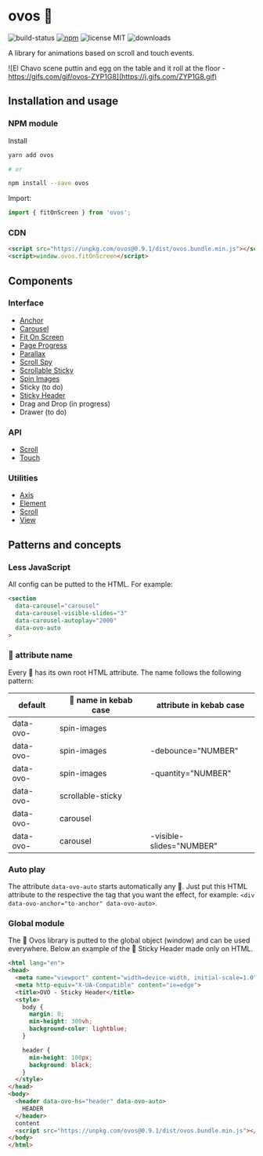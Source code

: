 # ovos 🍳

![build-status](https://travis-ci.com/jomarcardoso/ovos.svg?branch=master)
[![npm](https://shields.io/npm/v/ovos)](https://www.npmjs.com/package/ovos)
![license MIT](https://camo.githubusercontent.com/83d3746e5881c1867665223424263d8e604df233d0a11aae0813e0414d433943/68747470733a2f2f696d672e736869656c64732e696f2f62616467652f6c6963656e73652d4d49542d626c75652e737667)
![downloads](https://img.shields.io/npm/dm/ovos)

A library for animations based on scroll and touch events.

![El Chavo scene puttin and egg on the table and it roll at the floor - https://gifs.com/gif/ovos-ZYP1G8](https://j.gifs.com/ZYP1G8.gif)

## Installation and usage

### NPM module

Install

```sh
yarn add ovos

# or

npm install --save ovos
```

Import:

```js
import { fitOnScreen } from 'ovos';
```

### CDN

```html
<script src="https://unpkg.com/ovos@0.9.1/dist/ovos.bundle.min.js"></script>
<script>window.ovos.fitOnScreen</script>
```

## Components

### Interface

- [Anchor](/src/interface/anchor)
- [Carousel](/src/interface/carousel)
- [Fit On Screen](/src/interface/fit-on-screen)
- [Page Progress](/src/interface/page-progress)
- [Parallax](/src/interface/parallax)
- [Scroll Spy](/src/interface/scroll-spy)
- [Scrollable Sticky](/src/interface/scrollable-sticky)
- [Spin Images](/src/interface/spin-images)
- Sticky (to do)
- [Sticky Header](/src/interface/scrollable-sticky)
- Drag and Drop (in progress)
- Drawer (to do)

### API

- [Scroll](/src/api/scroll)
- [Touch](/src/api/touch)

### Utilities

- [Axis](/src/utilities/axis)
- [Element](/src/utilities/element)
- [Scroll](/src/utilities/scroll)
- [View](/src/utilities/view)

## Patterns and concepts

### Less JavaScript

All config can be putted to the HTML. For example:

```html
<section
  data-carousel="carousel"
  data-carousel-visible-slides="3"
  data-carousel-autoplay="2000"
  data-ovo-auto
>
```

### 🥚 attribute name

Every 🥚 has its own root HTML attribute. The name follows the following pattern:

| default   | 🥚    name in kebab case | attribute in kebab case  |
|-----------|--------------------------|--------------------------|
| data-ovo- | spin-images              |                          |
| data-ovo- | spin-images              | -debounce="NUMBER"       |
| data-ovo- | spin-images              | -quantity="NUMBER"       |
| data-ovo- | scrollable-sticky        |                          |
| data-ovo- | carousel                 |                          |
| data-ovo- | carousel                 | -visible-slides="NUMBER" |

### Auto play

The attribute `data-ovo-auto` starts automatically any 🥚. Just put this HTML attribute to the respective the tag that you want the effect, for example: `<div data-ovo-anchor="to-anchor" data-ovo-auto>`.

### Global module

The 🍳 Ovos library is putted to the global object (window) and can be used everywhere. Below an example of the 🥚 Sticky Header made only on HTML.

```html
<html lang="en">
<head>
  <meta name="viewport" content="width=device-width, initial-scale=1.0">
  <meta http-equiv="X-UA-Compatible" content="ie=edge">
  <title>OVO - Sticky Header</title>
  <style>
    body {
      margin: 0;
      min-height: 300vh;
      background-color: lightblue;
    }

    header {
      min-height: 100px;
      background: black;
    }
  </style>
</head>
<body>
  <header data-ovo-hs="header" data-ovo-auto>
    HEADER
  </header>
  content
  <script src="https://unpkg.com/ovos@0.9.1/dist/ovos.bundle.min.js"></script>
</body>
</html>
```